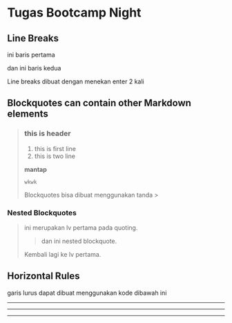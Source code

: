 # Tugas Bootcamp Night

## Line Breaks
ini baris pertama

dan ini baris kedua

Line breaks dibuat dengan menekan enter 2 kali

## Blockquotes can contain other Markdown elements

> ### this is header
>
>1. this is first line
>2. this is two line
>
> __mantap__
>
> ``wkwk``
>
> Blockquotes bisa dibuat menggunakan tanda >

### Nested Blockquotes

> ini merupakan lv pertama pada quoting.
>
> > dan ini nested blockquote.
>
> Kembali lagi ke lv pertama.

## Horizontal Rules

garis lurus dapat dibuat menggunakan kode dibawah ini

***
____
---